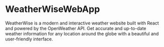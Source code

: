 # WeatherWiseWebApp
WeatherWise is a modern and interactive weather website built with React and powered by the OpenWeather API. Get accurate and up-to-date weather information for any location around the globe with a beautiful and user-friendly interface.
